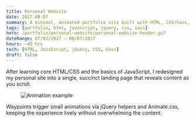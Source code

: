 ```yaml
---
title: Personal Website
date: 2017-08-07
summary: A minimal, animated portfolio site built with HTML, CSS/Sass, and a little jQuery.
tags: [portfolio, html, javascript, jquery, css, sass]
hero: /portfolio/personal-website/personal-website-header.gif
dateRange: 07/02/2017 – 08/07/2017
hours: ~40 hrs
tech: [HTML, JavaScript, jQuery, CSS, Sass]
draft: false
---
```


After learning core HTML/CSS and the basics of JavaScript, I redesigned my personal site into a single, succinct landing page that reveals content as you scroll.

<figure class="pin pin-left">
  <img src="/portfolio/personal-website/personal-website-animation-example.gif" alt="Animation example" loading="lazy" decoding="async" />
</figure>

Waypoints trigger small animations via jQuery helpers and Animate.css, keeping the experience lively without overwhelming the content.

